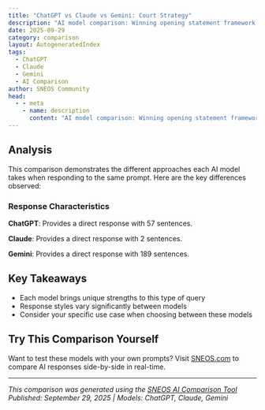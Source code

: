 ```yaml
---
title: "ChatGPT vs Claude vs Gemini: Court Strategy"
description: "AI model comparison: Winning opening statement framework for different types of cases..."
date: 2025-09-29
category: comparison
layout: AutogeneratedIndex
tags:
  - ChatGPT
  - Claude
  - Gemini
  - AI Comparison
author: SNEOS Community
head:
  - - meta
    - name: description
      content: "AI model comparison: Winning opening statement framework for different types of cases..."
---
```


<ChatComparison
  title="ChatGPT vs Claude vs Gemini: Court Strategy"
  prompt="Winning opening statement framework for different types of cases"
  :responses='{
    "ChatGPT": "Certainly! Crafting a winning opening statement requires tailoring your approach to the type of case you are presenting. Below is a flexible framework with examples for different types of cases (criminal, civil, family, and personal injury). You can adapt the components accordingly.\n\n---\n\n### General Framework for an Opening Statement\n1. **Greeting and Introduction**\n   - Welcome the judge/jury.\n   - Introduce yourself and your client briefly.\n   \n2. **Theme and Theory of the Case**\n   - Present a clear, memorable theme.\n   - Explain your theory of the case in simple terms.\n\n3. **Preview of Key Evidence**\n   - Outline the major points and evidence you will present.\n   - Mention key witnesses you will call.\n\n4. **Refute Anticipated Opposing Arguments**\n   - Briefly address what the other side may claim.\n   - Set the stage for why their version is flawed or incomplete.\n\n5. **Conclusion and Appeal**\n   - Summarize why your client should prevail.\n   - Appeal to the jury/judge\u2019s sense of justice, fairness, or law.\n\n---\n\n### 1. Criminal Case Opening Statement Framework\n\n**Example: Theft Case**\n\n- **Greeting and Introduction:**  \n\u201CGood morning, ladies and gentlemen of the jury. My name is [Your Name], and I represent the State in this case.\u201D\n\n- **Theme/Theory:**  \n\u201CThis case is about truth and justice. The evidence will show that the defendant knowingly took something that did not belong to them.\u201D\n\n- **Preview of Evidence:**  \n\u201CYou will hear from eyewitnesses who saw the defendant at the scene, see security footage, and hear expert testimony about fingerprint evidence.\u201D\n\n- **Refute Opposing Arguments:**  \n\u201CThe defense may say this was a mistake or a misunderstanding. But the evidence will show it was intentional.\u201D\n\n- **Conclusion/Appeal:**  \n\u201CBy the end of this trial, you will be convinced beyond a reasonable doubt that the defendant is guilty.\u201D\n\n---\n\n### 2. Civil Case (Contract Dispute) Opening Statement Framework\n\n**Example: Breach of Contract**\n\n- **Greeting and Introduction:**  \n\u201CGood afternoon, Your Honor, and members of the jury. I represent [Plaintiff\u2019s Name] in this matter.\u201D\n\n- **Theme/Theory:**  \n\u201CThis case centers around a promise made and broken. The other side agreed to deliver goods but never did.\u201D\n\n- **Preview of Evidence:**  \n\u201CYou will hear from the plaintiff, see the signed contracts, correspondence, and proof of damages.\u201D\n\n- **Refute Opposing Arguments:**  \n\u201CYou will hear the defense claim the contract was not binding. The documents will prove otherwise.\u201D\n\n- **Conclusion/Appeal:**  \n\u201CWe ask you to hold the defendant accountable for their breach and compensate my client accordingly.\u201D\n\n---\n\n### 3. Family Law Case Opening Statement Framework\n\n**Example: Child Custody**\n\n- **Greeting and Introduction:**  \n\u201CGood morning. I represent [Parent\u2019s Name], who is here seeking to act in the best interest of their child.\u201D\n\n- **Theme/Theory:**  \n\u201CThis case is about providing a safe, stable, and loving environment for the child.\u201D\n\n- **Preview of Evidence:**  \n\u201CYou will hear testimony from family, teachers, and child psychologists.\u201D\n\n- **Refute Opposing Arguments:**  \n\u201CThe other parent may suggest [Parent\u2019s Name] is unfit, but the evidence will show otherwise.\u201D\n\n- **Conclusion/Appeal:**  \n\u201CThe child deserves to reside primarily with [Parent\u2019s Name], who will meet their physical and emotional needs.\u201D\n\n---\n\n### 4. Personal Injury Case Opening Statement Framework\n\n**Example: Car Accident Injury**\n\n- **Greeting and Introduction:**  \n\u201CGood morning, ladies and gentlemen. I represent [Plaintiff\u2019s Name], who was seriously injured due to the negligence of the defendant.\u201D\n\n- **Theme/Theory:**  \n\u201CThis case is about responsibility\u2014someone must be held accountable for the harm caused.\u201D\n\n- **Preview of Evidence:**  \n\u201CYou will hear from medical experts, see accident reports and photographs of injuries.\u201D\n\n- **Refute Opposing Arguments:**  \n\u201CThe defense may claim my client was at fault, but the evidence will show they were not.\u201D\n\n- **Conclusion/Appeal:**  \n\u201CAt the end of this trial, you will understand the pain and hardship my client has suffered and will want to see justice done.\u201D\n\n---\n\n### Additional Tips  \n- **Keep it concise and engaging** \u2014 the opening statement is to outline the story, not argue facts.  \n- **Tell a story**\u2014people remember narratives better than dry facts.  \n- **Use clear, straightforward language.**  \n- **Practice your delivery** to appear confident and sincere.\n\n---\n\nIf you want, I can help you draft a specific opening statement for a particular case. Just provide the details!",
    "Claude": "Invalid API source. Please specify \u0027openai\u0027, \u0027anthropic\u0027, \u0027gemini\u0027, \u0027gemini-grounding\u0027, \u0027deepseek\u0027, \u0027grok\u0027, \u0027grok-live\u0027, or \u0027mistral\u0027.",
    "Gemini": "Okay, let\u0027s break down winning opening statement frameworks for different types of cases.  The key is to tailor your approach to the specific facts, legal issues, and jury profile.\n\n**General Principles for a Winning Opening Statement (Applicable to All Cases):**\n\n*   **Simplicity is Key:**  Avoid legal jargon. Tell a clear, compelling story that\u0027s easy for the jury to understand.  Imagine you\u0027re explaining the case to a friend.\n\n*   **Grab Attention Immediately:**  Start with a strong hook.  This could be a powerful image, a compelling question, a short anecdote, or a bold statement of what you intend to prove.\n\n*   **Tell a Story, Not Just Facts:**  Weave the facts into a narrative with characters, conflict, and a resolution.  Make it relatable and human.\n\n*   **Introduce the Key Players (including Your Client):**  Humanize your client. Help the jury connect with them.  If the opposing party is a corporation, emphasize that contrast.\n\n*   **State Your Theory of the Case (the \u0022Why\u0022):**  Explain *why* things happened the way they did.  This is your interpretation of the evidence.  It\u0027s the lens through which you want the jury to see the facts.\n\n*   **Preview the Evidence:**  Tell the jury what you\u0027re going to prove and *how* you\u0027re going to prove it.  Mention key witnesses and documents.  Don\u0027t overpromise, but be confident.\n\n*   **Address Weaknesses (If Appropriate):**  If you know the other side will bring up a damaging fact, consider addressing it head-on.  This can neutralize its impact and show you\u0027re honest and confident. Be brief and frame it in a way that minimizes the damage.\n\n*   **State the Relief You\u0027re Seeking:**  What do you want the jury to do?  Be clear about the verdict you\u0027re asking for.\n\n*   **Be Confident, Sincere, and Authentic:**  Your credibility is crucial.  Speak with conviction and believe in your case.\n\n*   **Use Visual Aids (If Allowed):**  Timelines, diagrams, photos, and other visuals can help the jury understand and remember your story.\n\n*   **Practice, Practice, Practice:**  Rehearse your opening statement until it flows naturally.  Time yourself to ensure you stay within the allotted time.\n\n**Frameworks for Specific Case Types:**\n\n**1.  Personal Injury Case (Plaintiff):**\n\n*   **Hook:** A vivid description of the accident and its immediate aftermath. (e.g., \u0022On July 12th, Mrs. Smith was driving home from work when, without warning, a speeding truck slammed into her car, changing her life forever.\u0022) Or, a compelling question: \u0022What happens when someone\u0027s negligence steals your ability to walk?\u0022\n*   **Introduce the Victim:**  Paint a picture of the plaintiff *before* the injury.  What were their hobbies, their family life, their career?  (e.g., \u0022Before the accident, Mrs. Smith was an active grandmother who loved to garden and play with her grandchildren.\u0022)\n*   **Describe the Defendant\u0027s Negligence:**  Clearly explain what the defendant did wrong and how that caused the accident. (e.g., \u0022The evidence will show that the truck driver was distracted, texting on his phone, when he ran the red light.\u0022)\n*   **Explain the Injuries and Damages:**  Detail the physical and emotional injuries, medical expenses, lost wages, and pain and suffering. (e.g., \u0022As a result of the accident, Mrs. Smith suffered a broken back, a traumatic brain injury, and crippling anxiety.  She\u0027s been unable to work, and she requires ongoing medical care.\u0022)\n*   **Preview the Evidence:**  Mention key witnesses (e.g., eyewitnesses, medical experts) and documents (e.g., police report, medical records).\n*   **Appeal to Empathy:**  Without being overly sentimental, help the jury understand the impact of the injury on the plaintiff\u0027s life.\n*   **State the Relief:**  \u0022We are asking you to compensate Mrs. Smith for her injuries, her medical expenses, her lost wages, and her pain and suffering. We are asking for justice.\u0022\n\n**Personal Injury Case (Defendant):**\n\n*   **Acknowledge the Injury (If Appropriate):**  Show empathy, but don\u0027t admit fault. (e.g., \u0022We understand that Mrs. Smith was injured in an accident, and we sympathize with her.\u0022)\n*   **Present Your Theory of the Case:**  Explain *why* the accident was not your client\u0027s fault.  This could be:\n    *   **No Negligence:** \u0022The evidence will show that Mr. Jones was driving carefully and responsibly, and the accident was unavoidable.\u0022\n    *   **Plaintiff\u0027s Negligence:** \u0022The evidence will show that Mrs. Smith was speeding and ran the red light herself.\u0022\n    *   **Pre-Existing Condition:** \u0022Mrs. Smith\u0027s back problems existed long before the accident, and her current condition is not a result of the collision.\u0022\n    *   **Unavoidable Accident:** \u0022This was a tragic accident caused by unforeseen circumstances, such as a sudden weather event.\u0022\n*   **Challenge the Damages:**  If you believe the plaintiff is exaggerating their injuries or expenses, preview the evidence that supports your position. (e.g., \u0022The medical records will show that Mrs. Smith\u0027s injuries were minor and have largely resolved.\u0022)\n*   **Highlight the Evidence Supporting Your Case:**  Mention key witnesses and documents that will support your theory.\n*   **Request a Fair Verdict:**  \u0022We are asking you to carefully consider all the evidence and to render a fair and just verdict based on the facts, not on sympathy.\u0022 Or \u0022We are confident that after hearing all the evidence, you will conclude that Mr. Jones was not responsible for the accident, and return a verdict in his favor.\u0022\n\n**2.  Criminal Case (Prosecution):**\n\n*   **Hook:** A powerful statement about the crime and its impact on the victim or the community. (e.g., \u0022On the night of January 15th, the defendant, John Smith, brutally murdered Sarah Jones in her own home.\u0022) Or, A compelling question: \u0022What happens when someone takes the law into their own hands?\u0022\n*   **Introduce the Victim (If Applicable):**  Humanize the victim and emphasize the loss suffered by their family and friends.\n*   **Outline the Elements of the Crime:**  Explain what the prosecution must prove to convict the defendant. (e.g., \u0022To find the defendant guilty of murder, the State must prove beyond a reasonable doubt that he intentionally caused the death of Sarah Jones.\u0022)\n*   **Present a Chronological Account of the Events:**  Tell the story of the crime in a clear and compelling way.\n*   **Preview the Evidence:**  Mention key witnesses (e.g., eyewitnesses, forensic experts) and physical evidence (e.g., the murder weapon, DNA evidence). (e.g., \u0022The evidence will show that the defendant\u0027s fingerprints were found on the murder weapon, and his DNA was found under the victim\u0027s fingernails.\u0022)\n*   **Address Potential Defenses (If Possible):**  Anticipate the defense\u0027s arguments and explain why they are not credible.\n*   **Request a Verdict of Guilty:**  \u0022The evidence will leave you with no doubt that the defendant is guilty of this crime. We ask that you return a verdict of guilty and hold him accountable for his actions.\u0022\n\n**Criminal Case (Defense):**\n\n*   **Challenge the Prosecution\u0027s Case:**  Explain why the prosecution\u0027s evidence is weak, unreliable, or insufficient to prove guilt beyond a reasonable doubt. (e.g., \u0022The prosecution\u0027s case is based on circumstantial evidence and speculation. They have no direct evidence linking my client to the crime.\u0022)\n*   **Introduce Reasonable Doubt:**  Explain the concept of reasonable doubt and emphasize that the burden of proof is on the prosecution. (e.g., \u0022The State must prove guilt beyond a reasonable doubt.  That means you must have a firm conviction of guilt, based on the evidence. If you have a reasonable doubt, you must acquit.\u0022)\n*   **Present Your Theory of the Case:**  Offer an alternative explanation of the events. This could be:\n    *   **Alibi:** \u0022The evidence will show that my client was somewhere else when the crime occurred.\u0022\n    *   **Mistaken Identity:** \u0022The eyewitness made a mistake, and my client is not the person who committed the crime.\u0022\n    *   **Self-Defense:** \u0022My client acted in self-defense to protect himself from imminent harm.\u0022\n    *   **Lack of Intent:** \u0022My client did not intend to commit the crime.\u0022\n*   **Highlight the Strengths of Your Case:**  Mention key witnesses and evidence that support your defense.\n*   **Attack the Credibility of Prosecution Witnesses:**  If appropriate, explain why the prosecution\u0027s witnesses are unreliable or biased.\n*   **Request a Verdict of Not Guilty:**  \u0022We are confident that after hearing all the evidence, you will have reasonable doubt about my client\u0027s guilt, and you will return a verdict of not guilty.\u0022\n\n**3.  Breach of Contract Case (Plaintiff):**\n\n*   **Hook:** Briefly describe the agreement and the defendant\u0027s failure to fulfill their obligations. (e.g., \u0022This case is about a broken promise. My client, Acme Corporation, entered into a contract with the defendant, Smith Company, to deliver widgets by January 1st. Smith Company failed to deliver the widgets, causing Acme Corporation significant financial losses.\u0022)\n*   **Explain the Contract:**  Summarize the key terms of the contract, including the obligations of each party.\n*   **Describe the Breach:**  Clearly explain how the defendant violated the contract. (e.g., \u0022Smith Company failed to deliver the widgets by the agreed-upon deadline, and they have refused to cure the breach.\u0022)\n*   **Explain the Damages:**  Detail the financial losses suffered by the plaintiff as a result of the breach. (e.g., \u0022As a result of Smith Company\u0027s breach, Acme Corporation lost profits, incurred expenses to find a replacement supplier, and damaged its reputation.\u0022)\n*   **Preview the Evidence:**  Mention key documents (e.g., the contract, correspondence, invoices) and witnesses (e.g., the plaintiff\u0027s employees, experts).\n*   **Request Specific Performance or Damages:**  \u0022We are asking you to order Smith Company to fulfill its obligations under the contract, or to compensate Acme Corporation for its losses.\u0022\n\n**Breach of Contract Case (Defendant):**\n\n*   **Challenge the Existence or Validity of the Contract:**  Argue that no valid contract existed, or that the contract was unenforceable. (e.g., \u0022There was no meeting of the minds between the parties, and the alleged contract is vague and ambiguous.\u0022)\n*   **Argue That There Was No Breach:**  Explain why the defendant did not breach the contract, or that the plaintiff breached the contract first. (e.g., \u0022Acme Corporation failed to make timely payments, which excused Smith Company from its obligation to deliver the widgets.\u0022)\n*   **Challenge the Damages:**  Argue that the plaintiff\u0027s damages are exaggerated or not causally related to the alleged breach. (e.g., \u0022Acme Corporation\u0027s lost profits were due to market conditions, not to Smith Company\u0027s failure to deliver the widgets.\u0022)\n*   **Present Affirmative Defenses:**  Raise any affirmative defenses, such as impossibility, frustration of purpose, or waiver.\n*   **Highlight the Evidence Supporting Your Case:**  Mention key documents and witnesses that support your defense.\n*   **Request a Verdict in Your Favor:**  \u0022We are confident that after hearing all the evidence, you will conclude that Smith Company did not breach the contract, and you will return a verdict in our favor.\u0022\n\n**4.  Defamation Case (Plaintiff):**\n\n*   **Hook:** Start with the false statement and its devastating impact. (e.g., \u0022This is a case about a lie, a malicious lie that destroyed my client\u0027s reputation and career.\u0022)\n*   **Establish the Elements of Defamation:**  Explain that you must prove the statement was false, defamatory, published to a third party, and caused damage to the plaintiff\u0027s reputation.\n*   **Explain the False Statement:**  Clearly state the defamatory statement and explain why it is false.\n*   **Explain the Publication:**  Prove that the statement was communicated to a third party.\n*   **Prove Damages:**  Detail the harm to the plaintiff\u0027s reputation, including lost business opportunities, emotional distress, and social ostracism.\n*   **Prove Malice (If Required):** If the plaintiff is a public figure, you must prove that the defendant acted with actual malice (knowledge that the statement was false or reckless disregard for the truth).\n*   **Preview the Evidence:**  Mention key witnesses and documents that will support your case.\n*   **Request a Verdict That Compensates the Plaintiff:**  \u0022We are asking you to compensate my client for the damage to their reputation and the losses they have suffered as a result of the defendant\u0027s malicious lies.\u0022\n\n**Defamation Case (Defendant):**\n\n*   **Challenge the Falsity of the Statement:**  Argue that the statement was true or substantially true.\n*   **Argue That the Statement Was Not Defamatory:**  Explain why the statement was not harmful to the plaintiff\u0027s reputation.\n*   **Argue That the Statement Was Privileged:**  Claim that the statement was protected by a privilege, such as the fair report privilege or the opinion privilege.\n*   **Challenge the Damages:**  Argue that the plaintiff\u0027s damages are exaggerated or not causally related to the alleged defamation.\n*   **Argue Lack of Malice (If Applicable):** If the plaintiff is a public figure, argue that the defendant did not act with actual malice.\n*   **Highlight the Evidence Supporting Your Case:**  Mention key witnesses and documents that support your defense.\n*   **Request a Verdict in Your Favor:**  \u0022We are confident that after hearing all the evidence, you will conclude that the statement was true or privileged, or that it did not damage the plaintiff\u0027s reputation, and you will return a verdict in our favor.\u0022\n\n**Key Considerations for Every Case:**\n\n*   **Know Your Judge:**  Be aware of the judge\u0027s preferences and rules regarding opening statements.\n*   **Know Your Jury:**  Try to understand the jury\u0027s demographics and biases. Tailor your language and arguments accordingly.  Consider conducting mock trials or focus groups to get feedback on your presentation.\n*   **Be Prepared to Adapt:**  The other side\u0027s opening statement may reveal surprises. Be ready to adjust your strategy as needed.\n\n**Important Note:**  This information is for educational purposes only and should not be considered legal advice.  You should always consult with a qualified attorney to discuss the specific facts of your case. Good luck!\n"
  }'
  published-date="16:28"
/>

## Analysis

This comparison demonstrates the different approaches each AI model takes when responding to the same prompt. Here are the key differences observed:

### Response Characteristics

**ChatGPT**: Provides a direct response with 57 sentences. 

**Claude**: Provides a direct response with 2 sentences. 

**Gemini**: Provides a direct response with 189 sentences. 

## Key Takeaways

- Each model brings unique strengths to this type of query
- Response styles vary significantly between models
- Consider your specific use case when choosing between these models

## Try This Comparison Yourself

Want to test these models with your own prompts? Visit [SNEOS.com](https://sneos.com) to compare AI responses side-by-side in real-time.

---

*This comparison was generated using the [SNEOS AI Comparison Tool](https://sneos.com)*
*Published: September 29, 2025 | Models: ChatGPT, Claude, Gemini*
